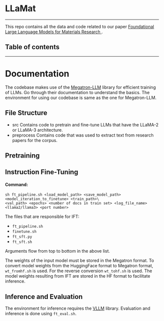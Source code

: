 # LLaMat 
---
This repo contains all the data and code related to our paper [Foundational Large Language Models for Materials Research
](https://arxiv.org/abs/2412.09560). 

## Table of contents
---




# Documentation
The codebase makes use of the [Megatron-LLM](https://github.com/epfLLM/Megatron-LLM) library for efficient training of LLMs. Go through their documentation to understand the basics. The environment for using our codebase is same as the one for Megatron-LLM.
## File Structure
- src
  Contains code to pretrain and fine-tune LLMs that have the LLaMA-2 or LLaMA-3 architecture.
- preprocess
  Contains code that was used to extract text from research papers for the corpus.
## Pretraining 

## Instruction Fine-Tuning
#### Command:
```
sh ft_pipeline.sh <load_model_path> <save_model_path> <model_iteration_to_finetune> <train_path>\
<val_path> <epochs> <number of docs in train set> <log_file_name> <llama2/llama3> <port number>
```
The files that are responsible for IFT:
- `ft_pipeline.sh`
- `finetune.sh`
- `ft_sft.py`
- `ft_sft.sh`

Arguments flow from top to bottom in the above list.

The weights of the input model must be stored in the Megatron format. To convert model weights from the HuggingFace format to Megatron format, `wt_fromhf.sh` is used. For the reverse conversion `wt_tohf.sh` is used. The model weights resulting from IFT are stored in the HF format to facilitate inference.

## Inference and Evaluation
The environment for inference requires the [VLLM](https://docs.vllm.ai/en/stable/getting_started/installation.html) library.
Evaluation and inference is done using `ft_eval.sh`.
